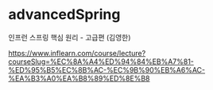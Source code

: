 # advancedSpring
인프런 스프링 핵심 원리 - 고급편 (김영한)  

https://www.inflearn.com/course/lecture?courseSlug=%EC%8A%A4%ED%94%84%EB%A7%81-%ED%95%B5%EC%8B%AC-%EC%9B%90%EB%A6%AC-%EA%B3%A0%EA%B8%89%ED%8E%B8
